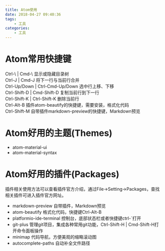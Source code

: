 ```yaml
---
title: Atom使用
date: 2018-04-27 09:40:36
tags:
    - 工具
categories:
    - 工具
---
```

# Atom常用快捷键
Ctrl-\ | Cmd-\ 显示或隐藏目录树  
Ctrl-J | Cmd-J 将下一行与当前行合并  
Ctrl-Up/Down | Ctrl-Cmd-Up/Down 选中行上移、下移  
Ctrl-Shift-D | Cmd-Shift-D 复制当前行到下一行  
Ctrl-Shift-K | Ctrl-Shift-K 删除当前行  
Ctrl-Alt-B 插件atom-beautify的快捷键，需要安装，格式化代码  
Ctrl-Shift-M 自带插件markdown-preview的快捷键，Markdown预览  

# Atom好用的主题(Themes)   
- atom-material-ui
- atom-material-syntax

# Atom好用的插件(Packages)
插件相关使用方法可以查看插件官方介绍，通过File->Setting->Packages，查找相关插件可进入插件官方网址。
- markdown-preview 自带插件，Markdown预览  
- atom-beautify 格式化代码，快捷键Ctrl-Alt-B
- platformio-ide-terminal 控制台，底部状态栏或者快捷键ctrl-\`打开
- git-plus 管理git项目，集成各种常用git功能，Ctrl-Shift-H | Cmd-Shift-H打开命令面板操作
- minimap 代码导航，方便美观的缩略滚动图  
- autocomplete-paths 自动补全文件路径
